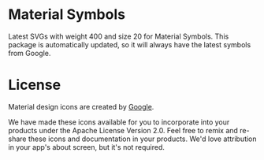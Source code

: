 # Material Symbols
Latest SVGs with weight 400 and size 20 for Material Symbols. This package is automatically updated, so it will always have the latest symbols from Google.

# License
Material design icons are created by [Google](https://github.com/google/material-design-icons).

We have made these icons available for you to incorporate into your products under the Apache License Version 2.0. Feel free to remix and re-share these icons and documentation in your products. We'd love attribution in your app's about screen, but it's not required.
